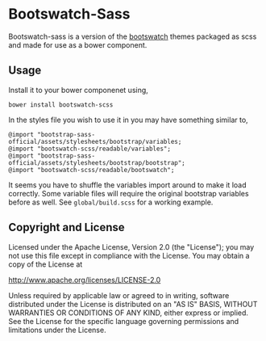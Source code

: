Bootswatch-Sass
==========

Bootswatch-sass is a version of the [bootswatch](https://github.com/thomaspark/bootswatch) themes
packaged as scss and made for use as a bower component.

Usage
-----

Install it to your bower componenet using,

    bower install bootswatch-scss

In the styles file you wish to use it in you may have something
similar to,

    @import "bootstrap-sass-official/assets/stylesheets/bootstrap/variables;
    @import "bootswatch-scss/readable/variables";
    @import "bootstrap-sass-official/assets/stylesheets/bootstrap/bootstrap";
    @import "bootswatch-scss/readable/bootswatch";

It seems you have to shuffle the variables import around to make it load correctly. Some variable files will require the original bootstrap variables before as well. See `global/build.scss` for a working example.

Copyright and License
----

Licensed under the Apache License, Version 2.0 (the "License"); you may not use this file except in compliance with the License. You may obtain a copy of the License at

http://www.apache.org/licenses/LICENSE-2.0

Unless required by applicable law or agreed to in writing, software distributed under the License is distributed on an "AS IS" BASIS, WITHOUT WARRANTIES OR CONDITIONS OF ANY KIND, either express or implied. See the License for the specific language governing permissions and limitations under the License.

